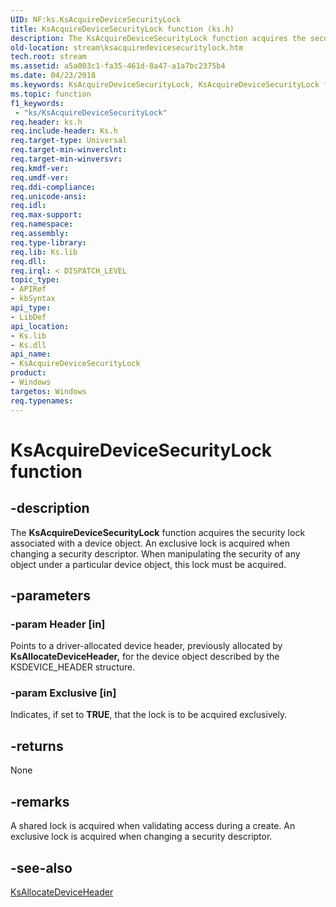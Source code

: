 ```yaml
---
UID: NF:ks.KsAcquireDeviceSecurityLock
title: KsAcquireDeviceSecurityLock function (ks.h)
description: The KsAcquireDeviceSecurityLock function acquires the security lock associated with a device object.
old-location: stream\ksacquiredevicesecuritylock.htm
tech.root: stream
ms.assetid: a5a003c1-fa35-461d-8a47-a1a7bc2375b4
ms.date: 04/23/2018
ms.keywords: KsAcquireDeviceSecurityLock, KsAcquireDeviceSecurityLock function [Streaming Media Devices], ks/KsAcquireDeviceSecurityLock, ksfunc_dd097c63-acd6-4de2-b3c9-a50e55e3f3f1.xml, stream.ksacquiredevicesecuritylock
ms.topic: function
f1_keywords:
 - "ks/KsAcquireDeviceSecurityLock"
req.header: ks.h
req.include-header: Ks.h
req.target-type: Universal
req.target-min-winverclnt: 
req.target-min-winversvr: 
req.kmdf-ver: 
req.umdf-ver: 
req.ddi-compliance: 
req.unicode-ansi: 
req.idl: 
req.max-support: 
req.namespace: 
req.assembly: 
req.type-library: 
req.lib: Ks.lib
req.dll: 
req.irql: < DISPATCH_LEVEL
topic_type:
- APIRef
- kbSyntax
api_type:
- LibDef
api_location:
- Ks.lib
- Ks.dll
api_name:
- KsAcquireDeviceSecurityLock
product:
- Windows
targetos: Windows
req.typenames: 
---
```


# KsAcquireDeviceSecurityLock function


## -description


The <b>KsAcquireDeviceSecurityLock</b> function acquires the security lock associated with a device object. An exclusive lock is acquired when changing a security descriptor. When manipulating the security of any object under a particular device object, this lock must be acquired.


## -parameters




### -param Header [in]

Points to a driver-allocated device header, previously allocated by <b>KsAllocateDeviceHeader,</b> for the device object described by the KSDEVICE_HEADER structure.


### -param Exclusive [in]

Indicates, if set to <b>TRUE</b>, that the lock is to be acquired exclusively.


## -returns



None




## -remarks



A shared lock is acquired when validating access during a create. An exclusive lock is acquired when changing a security descriptor. 




## -see-also




<a href="https://docs.microsoft.com/windows-hardware/drivers/ddi/content/ks/nf-ks-ksallocatedeviceheader">KsAllocateDeviceHeader</a>
 

 


